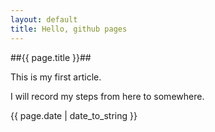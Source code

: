 ```yaml
---
layout: default
title: Hello, github pages
---
```

##{{ page.title }}##

This is my first article.

I will record my steps from here to somewhere.

{{ page.date | date_to_string }}